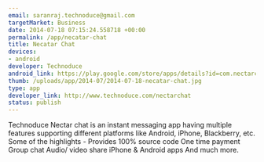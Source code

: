 ```yaml
--- 
email: saranraj.technoduce@gmail.com
targetMarket: Business
date: 2014-07-18 07:15:24.558718 +00:00
permalink: /app/necatar-chat
title: Necatar Chat
devices: 
- android
developer: Technoduce
android_link: https://play.google.com/store/apps/details?id=com.nectarchat.android
thumb: /uploads/app/2014-07/2014-07-18-necatar-chat.jpg
type: app
developer_link: http://www.technoduce.com/nectarchat
status: publish
---
```


Technoduce Nectar chat is an instant messaging app having multiple features supporting different platforms like Android, iPhone, Blackberry, etc. 
Some of the highlights - 
Provides 100% source code
One time payment
Group chat 
Audio/ video share
iPhone & Android apps 
And much more. 
